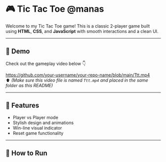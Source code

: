 # 🎮 Tic Tac Toe @manas

Welcome to my Tic Tac Toe game! This is a classic 2-player game built using **HTML**, **CSS**, and **JavaScript** with smooth interactions and a clean UI.

---

## 🎥 Demo

Check out the gameplay video below 👇

https://github.com/your-username/your-repo-name/blob/main/Ttt.mp4  
⬆️ *(Make sure this video file is named `Ttt.mp4` and placed in the same folder as this README)*

---

## 🧠 Features

- Player vs Player mode
- Stylish design and animations
- Win-line visual indicator
- Reset game functionality

---

## 🚀 How to Run
